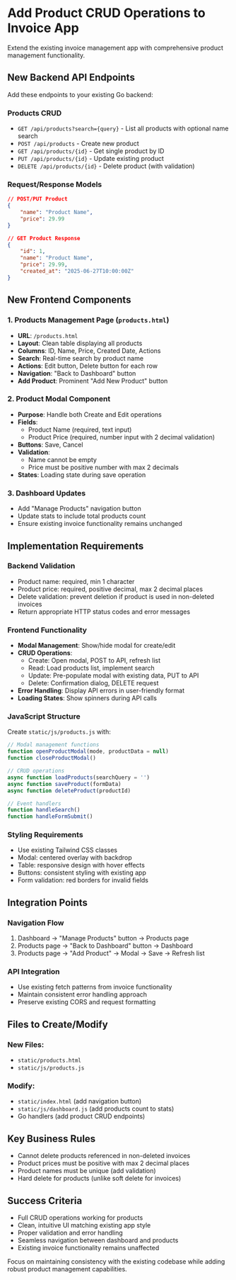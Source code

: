 # Add Product CRUD Operations to Invoice App

Extend the existing invoice management app with comprehensive product management functionality.

## New Backend API Endpoints

Add these endpoints to your existing Go backend:

### Products CRUD

- `GET /api/products?search={query}` - List all products with optional name search
- `POST /api/products` - Create new product
- `GET /api/products/{id}` - Get single product by ID
- `PUT /api/products/{id}` - Update existing product
- `DELETE /api/products/{id}` - Delete product (with validation)

### Request/Response Models

```json
// POST/PUT Product
{
    "name": "Product Name",
    "price": 29.99
}

// GET Product Response
{
    "id": 1,
    "name": "Product Name",
    "price": 29.99,
    "created_at": "2025-06-27T10:00:00Z"
}
```

## New Frontend Components

### 1. Products Management Page (`products.html`)

- **URL**: `/products.html`
- **Layout**: Clean table displaying all products
- **Columns**: ID, Name, Price, Created Date, Actions
- **Search**: Real-time search by product name
- **Actions**: Edit button, Delete button for each row
- **Navigation**: "Back to Dashboard" button
- **Add Product**: Prominent "Add New Product" button

### 2. Product Modal Component

- **Purpose**: Handle both Create and Edit operations
- **Fields**:
  - Product Name (required, text input)
  - Product Price (required, number input with 2 decimal validation)
- **Buttons**: Save, Cancel
- **Validation**:
  - Name cannot be empty
  - Price must be positive number with max 2 decimals
- **States**: Loading state during save operation

### 3. Dashboard Updates

- Add "Manage Products" navigation button
- Update stats to include total products count
- Ensure existing invoice functionality remains unchanged

## Implementation Requirements

### Backend Validation

- Product name: required, min 1 character
- Product price: required, positive decimal, max 2 decimal places
- Delete validation: prevent deletion if product is used in non-deleted invoices
- Return appropriate HTTP status codes and error messages

### Frontend Functionality

- **Modal Management**: Show/hide modal for create/edit
- **CRUD Operations**:
  - Create: Open modal, POST to API, refresh list
  - Read: Load products list, implement search
  - Update: Pre-populate modal with existing data, PUT to API
  - Delete: Confirmation dialog, DELETE request
- **Error Handling**: Display API errors in user-friendly format
- **Loading States**: Show spinners during API calls

### JavaScript Structure

Create `static/js/products.js` with:

```javascript
// Modal management functions
function openProductModal(mode, productData = null)
function closeProductModal()

// CRUD operations
async function loadProducts(searchQuery = '')
async function saveProduct(formData)
async function deleteProduct(productId)

// Event handlers
function handleSearch()
function handleFormSubmit()
```

### Styling Requirements

- Use existing Tailwind CSS classes
- Modal: centered overlay with backdrop
- Table: responsive design with hover effects
- Buttons: consistent styling with existing app
- Form validation: red borders for invalid fields

## Integration Points

### Navigation Flow

1. Dashboard → "Manage Products" button → Products page
2. Products page → "Back to Dashboard" button → Dashboard
3. Products page → "Add Product" → Modal → Save → Refresh list

### API Integration

- Use existing fetch patterns from invoice functionality
- Maintain consistent error handling approach
- Preserve existing CORS and request formatting

## Files to Create/Modify

### New Files:

- `static/products.html`
- `static/js/products.js`

### Modify:

- `static/index.html` (add navigation button)
- `static/js/dashboard.js` (add products count to stats)
- Go handlers (add product CRUD endpoints)

## Key Business Rules

- Cannot delete products referenced in non-deleted invoices
- Product prices must be positive with max 2 decimal places
- Product names must be unique (add validation)
- Hard delete for products (unlike soft delete for invoices)

## Success Criteria

- Full CRUD operations working for products
- Clean, intuitive UI matching existing app style
- Proper validation and error handling
- Seamless navigation between dashboard and products
- Existing invoice functionality remains unaffected

Focus on maintaining consistency with the existing codebase while adding robust product management capabilities.
